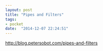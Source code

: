 ```yaml
---
layout: post
title: "Pipes and Filters"
tags:
- pocket
date:  "2014-12-07 22:24:51"
---
```


http://blog.petersobot.com/pipes-and-filters

